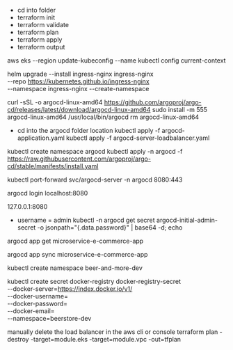 <!-- Terraform -->
- cd into folder
- terraform init
- terraform validate
- terraform plan
- terraform apply
- terraform output

<!-- Update your kubeconfig file to use your EKS cluster -->
aws eks --region <your-region> update-kubeconfig --name <your-cluster-name>
kubectl config current-context




<!-- Installing Nginx Ingress Controller using helm -->
helm upgrade --install ingress-nginx ingress-nginx \
  --repo https://kubernetes.github.io/ingress-nginx \
  --namespace ingress-nginx --create-namespace


<!-- OPTIONAL: Install Argocd CLI -->
curl -sSL -o argocd-linux-amd64 https://github.com/argoproj/argo-cd/releases/latest/download/argocd-linux-amd64
sudo install -m 555 argocd-linux-amd64 /usr/local/bin/argocd
rm argocd-linux-amd64

<!-- Deploy the apllication to argocd -->
- cd into the argocd folder location
kubectl apply -f argocd-application.yaml
kubectl apply -f argocd-server-loadbalancer.yaml

<!-- Configure Argocd amd add tp the cluster -->
kubectl create namespace argocd
kubectl apply -n argocd -f https://raw.githubusercontent.com/argoproj/argo-cd/stable/manifests/install.yaml
<!-- Expose Argo CD API Server: -->
kubectl port-forward svc/argocd-server -n argocd 8080:443
<!-- Log in to Argo CD: -->
argocd login localhost:8080
<!-- Go to localhost -->
127.0.0.1:8080
<!-- Get admin password -->
- username = admin
kubectl -n argocd get secret argocd-initial-admin-secret -o jsonpath="{.data.password}" | base64 -d; echo

<!-- Verify that the Argo CD application has been created and is syncing correctly. -->
argocd app get microservice-e-commerce-app
<!-- Sync the application -->
argocd app sync microservice-e-commerce-app

<!-- Create a namespace for docker secrets -->
kubectl create namespace beer-and-more-dev

<!-- Create a docker secret -->
kubectl create secret docker-registry docker-registry-secret \
  --docker-server=https://index.docker.io/v1/ \
  --docker-username=<your-docker-hub-username> \
  --docker-password=<your-docker-hub-password> \
  --docker-email=<your-docker-hub-email> \
  --namespace=beerstore-dev

<!-- Destroy EKS Cluster and VPC -->
manually delete the load balancer in the aws cli or console
terraform plan -destroy -target=module.eks -target=module.vpc -out=tfplan
